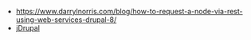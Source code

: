 * <https://www.darrylnorris.com/blog/how-to-request-a-node-via-rest-using-web-services-drupal-8/>
* [jDrupal](/project/jDrupal)